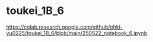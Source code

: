 # toukei_1B_6

https://colab.research.google.com/github/ohki-yu0225/toukei_1B_6/blob/main/250522_notebook_6.ipynb
